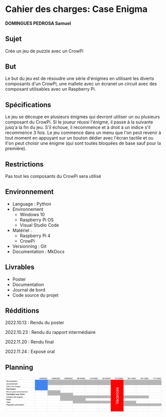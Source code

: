 # Cahier des charges: Case Enigma
#### DOMINGUES PEDROSA Samuel

## Sujet
Crée un jeu de puzzle avec un CrowPi

## But
Le but du jeu est de résoudre une série d'énigmes en utilisant les diverts composants d'un CrowPi, une mallete avec un écranet un circuit avec des composant utilisables avec un Raspberry Pi.

## Spécifications
Le jeu se découpe en plusieurs énigmes qui devront utiliser un ou plusieurs composant du CrowPi. Si le joueur réussi l'énigme, il passe à la suivante jusq'a la fin du jeu. S'il échoue, il recommence et à droit à un indice s'il recommence 3 fois. Le jeu commence dans un menu que l'on peut revenir à tout moment en appuyant sur un bouton dédier avec l'écran tactile et ou ll'on peut choisir une énigme (qui sont toutes bloquées de base sauf pour la première).


## Restrictions
Pas tout les composants du CrowPi sera utilisé

## Environnement
- Language : Python
- Environnement
    - Windows 10
    - Raspberry Pi OS
    - Visual Studio Code
- Matériel : 
    - Raspberry Pi 4
    - CrowPi
- Versionning : Git
- Documentation : MkDocs

## Livrables
- Poster
- Documentation
- Journal de bord
- Code source du projet

## Rédditions
2022.10.13 : Rendu du poster

2022.10.23 : Rendu du rapport intermédiaire

2022.11.20 : Rendu final

2022.11.24 : Exposé oral

## Planning
![Planning](./img/planning.png)